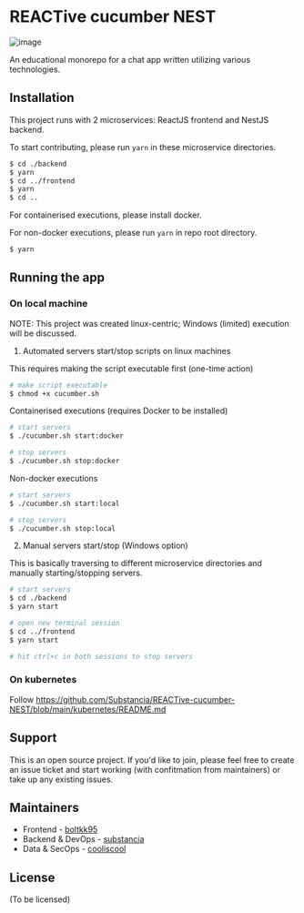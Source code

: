 # REACTive cucumber NEST

![image](https://github.com/cooliscool/REACTive-cucumber-NEST/assets/8917560/18b90994-e462-49be-a31b-5e2daa4d836e)

An educational monorepo for a chat app written utilizing various technologies.

## Installation

This project runs with 2 microservices: ReactJS frontend and NestJS backend.

To start contributing, please run `yarn` in these microservice directories.

```bash
$ cd ./backend
$ yarn
$ cd ../frontend
$ yarn
$ cd ..
```

For containerised executions, please install docker.

For non-docker executions, please run `yarn` in repo root directory.

```bash
$ yarn
```

## Running the app

### On local machine

NOTE: This project was created linux-centric; Windows (limited) execution will be discussed.

1. Automated servers start/stop scripts on linux machines

This requires making the script executable first (one-time action)

```bash
# make script executable
$ chmod +x cucumber.sh
```

Containerised executions (requires Docker to be installed)

```bash
# start servers
$ ./cucumber.sh start:docker

# stop servers
$ ./cucumber.sh stop:docker
```

Non-docker executions

```bash
# start servers
$ ./cucumber.sh start:local

# stop servers
$ ./cucumber.sh stop:local
```

2. Manual servers start/stop (Windows option)

This is basically traversing to different microservice directories and manually starting/stopping servers.

```bash
# start servers
$ cd ./backend
$ yarn start

# open new terminal session
$ cd ../frontend
$ yarn start

# hit ctrl+c in both sessions to stop servers
```

### On kubernetes

Follow https://github.com/Substancia/REACTive-cucumber-NEST/blob/main/kubernetes/README.md

## Support

This is an open source project. If you'd like to join, please feel free to create an issue ticket and start working (with confitmation from maintainers) or take up any existing issues.

## Maintainers

- Frontend - [boltkk95](https://boltkk95.github.io)
- Backend & DevOps - [substancia](https://substancia.github.io)
- Data & SecOps - [cooliscool](https://cooliscool.github.io)

## License

(To be licensed)
